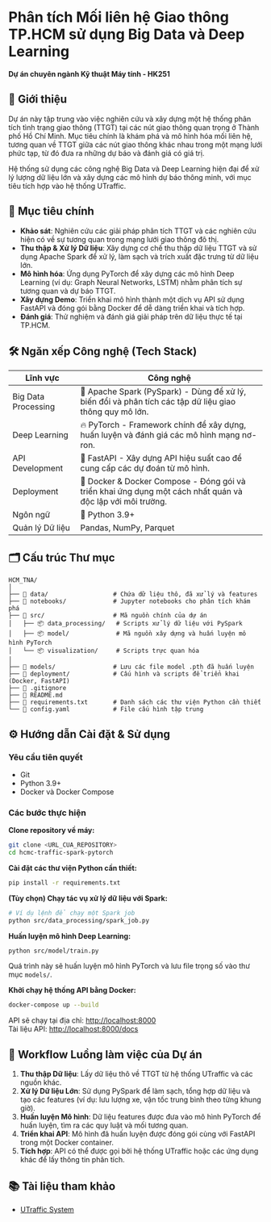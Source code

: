 # Phân tích Mối liên hệ Giao thông TP.HCM sử dụng Big Data và Deep Learning

**Dự án chuyên ngành Kỹ thuật Máy tính - HK251**

## 📜 Giới thiệu

Dự án này tập trung vào việc nghiên cứu và xây dựng một hệ thống phân tích tình trạng giao thông (TTGT) tại các nút giao thông quan trọng ở Thành phố Hồ Chí Minh. Mục tiêu chính là khám phá và mô hình hóa mối liên hệ, tương quan về TTGT giữa các nút giao thông khác nhau trong một mạng lưới phức tạp, từ đó đưa ra những dự báo và đánh giá có giá trị.

Hệ thống sử dụng các công nghệ Big Data và Deep Learning hiện đại để xử lý lượng dữ liệu lớn và xây dựng các mô hình dự báo thông minh, với mục tiêu tích hợp vào hệ thống UTraffic.

## 🎯 Mục tiêu chính

- **Khảo sát**: Nghiên cứu các giải pháp phân tích TTGT và các nghiên cứu hiện có về sự tương quan trong mạng lưới giao thông đô thị.
- **Thu thập & Xử lý Dữ liệu**: Xây dựng cơ chế thu thập dữ liệu TTGT và sử dụng Apache Spark để xử lý, làm sạch và trích xuất đặc trưng từ dữ liệu lớn.
- **Mô hình hóa**: Ứng dụng PyTorch để xây dựng các mô hình Deep Learning (ví dụ: Graph Neural Networks, LSTM) nhằm phân tích sự tương quan và dự báo TTGT.
- **Xây dựng Demo**: Triển khai mô hình thành một dịch vụ API sử dụng FastAPI và đóng gói bằng Docker để dễ dàng triển khai và tích hợp.
- **Đánh giá**: Thử nghiệm và đánh giá giải pháp trên dữ liệu thực tế tại TP.HCM.

## 🛠️ Ngăn xếp Công nghệ (Tech Stack)

| Lĩnh vực            | Công nghệ                                                                                                  |
| ------------------- | ---------------------------------------------------------------------------------------------------------- |
| Big Data Processing | 🐘 Apache Spark (PySpark) - Dùng để xử lý, biến đổi và phân tích các tập dữ liệu giao thông quy mô lớn.    |
| Deep Learning       | 🔥 PyTorch - Framework chính để xây dựng, huấn luyện và đánh giá các mô hình mạng nơ-ron.                  |
| API Development     | 🚀 FastAPI - Xây dựng API hiệu suất cao để cung cấp các dự đoán từ mô hình.                                |
| Deployment          | 🐳 Docker & Docker Compose - Đóng gói và triển khai ứng dụng một cách nhất quán và độc lập với môi trường. |
| Ngôn ngữ            | 🐍 Python 3.9+                                                                                             |
| Quản lý Dữ liệu     | Pandas, NumPy, Parquet                                                                                     |

## 🗂️ Cấu trúc Thư mục

```
HCM_TNA/
│
├── 📂 data/                  # Chứa dữ liệu thô, đã xử lý và features
├── 📂 notebooks/             # Jupyter notebooks cho phân tích khám phá
├── 📂 src/                   # Mã nguồn chính của dự án
│   ├── 📦 data_processing/   # Scripts xử lý dữ liệu với PySpark
│   ├── 📦 model/             # Mã nguồn xây dựng và huấn luyện mô hình PyTorch
│   └── 📦 visualization/     # Scripts trực quan hóa
│
├── 📂 models/                # Lưu các file model .pth đã huấn luyện
├── 📂 deployment/            # Cấu hình và scripts để triển khai (Docker, FastAPI)
├── 📜 .gitignore
├── 📜 README.md
├── 📜 requirements.txt       # Danh sách các thư viện Python cần thiết
└── 📜 config.yaml            # File cấu hình tập trung
```

## ⚙️ Hướng dẫn Cài đặt & Sử dụng

### Yêu cầu tiên quyết

- Git
- Python 3.9+
- Docker và Docker Compose

### Các bước thực hiện

**Clone repository về máy:**

```bash
git clone <URL_CUA_REPOSITORY>
cd hcmc-traffic-spark-pytorch
```

**Cài đặt các thư viện Python cần thiết:**

```bash
pip install -r requirements.txt
```

**(Tùy chọn) Chạy tác vụ xử lý dữ liệu với Spark:**

```bash
# Ví dụ lệnh để chạy một Spark job
python src/data_processing/spark_job.py
```

**Huấn luyện mô hình Deep Learning:**

```bash
python src/model/train.py
```

Quá trình này sẽ huấn luyện mô hình PyTorch và lưu file trọng số vào thư mục `models/`.

**Khởi chạy hệ thống API bằng Docker:**

```bash
docker-compose up --build
```

API sẽ chạy tại địa chỉ: [http://localhost:8000](http://localhost:8000)  
Tài liệu API: [http://localhost:8000/docs](http://localhost:8000/docs)

## 🧩 Workflow Luồng làm việc của Dự án

1. **Thu thập Dữ liệu**: Lấy dữ liệu thô về TTGT từ hệ thống UTraffic và các nguồn khác.
2. **Xử lý Dữ liệu Lớn**: Sử dụng PySpark để làm sạch, tổng hợp dữ liệu và tạo các features (ví dụ: lưu lượng xe, vận tốc trung bình theo từng khung giờ).
3. **Huấn luyện Mô hình**: Dữ liệu features được đưa vào mô hình PyTorch để huấn luyện, tìm ra các quy luật và mối tương quan.
4. **Triển khai API**: Mô hình đã huấn luyện được đóng gói cùng với FastAPI trong một Docker container.
5. **Tích hợp**: API có thể được gọi bởi hệ thống UTraffic hoặc các ứng dụng khác để lấy thông tin phân tích.

## 📚 Tài liệu tham khảo

- [UTraffic System](https://bktraffic.com/home/)
